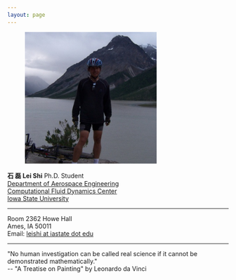 ```yaml
---
layout: page
---
```


<section id="about" class="body">
  <figure class="photo">
    <img src="img/lei.png" alt="Lei Shi" width="300" height="300"/>
  </figure>

  <span class="primary">
    <strong>石 磊  Lei Shi</strong>
    Ph.D. Student <br/>
    <a href="http://www.aere.iastate.edu/">Department of Aerospace Engineering </a> <br/>
    <a href="http://www.cfdc.iastate.edu/">Computational Fluid Dynamics Center </a> <br/>
    <a href="http://www.iastate.edu/">Iowa State University</a> <br/>
    <hr>
    Room 2362 Howe Hall<br/>
    Ames, IA 50011<br/>
    Email:
    <a href="mailto:leishi@iastate.edu?Subject=Hello%20again">
      leishi at iastate dot edu
    </a>
    <hr>
    "No human investigation can be called real science if it cannot be demonstrated mathematically."<br/>
    -- "A Treatise on Painting" by Leonardo da Vinci
  </span>
</section>


